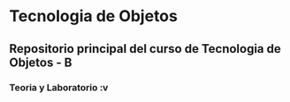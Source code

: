 # Tecnologia de Objetos

## Repositorio principal del curso de Tecnologia de Objetos - B

### Teoria y Laboratorio :v

